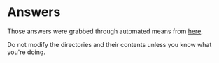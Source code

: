 # Answers

Those answers were grabbed through automated means from [here](https://correction-france-ioi.info/).

Do not modify the directories and their contents unless you know what you're doing.
